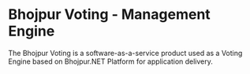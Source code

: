 # Bhojpur Voting - Management Engine
The Bhojpur Voting is a software-as-a-service product used as a Voting Engine based on Bhojpur.NET Platform for application delivery.
